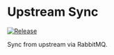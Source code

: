 # Upstream Sync

[![Release](https://github.com/Furvester/upstream-sync/actions/workflows/release.yml/badge.svg)](https://github.com/Furvester/upstream-sync/actions/workflows/release.yml)

Sync from upstream via RabbitMQ.

